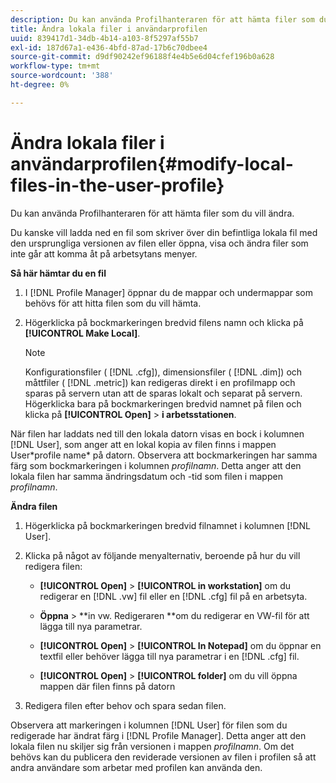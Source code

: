 ```yaml
---
description: Du kan använda Profilhanteraren för att hämta filer som du vill ändra.
title: Ändra lokala filer i användarprofilen
uuid: 839417d1-34db-4b14-a103-8f5297af55b7
exl-id: 187d67a1-e436-4bfd-87ad-17b6c70dbee4
source-git-commit: d9df90242ef96188f4e4b5e6d04cfef196b0a628
workflow-type: tm+mt
source-wordcount: '388'
ht-degree: 0%

---
```


# Ändra lokala filer i användarprofilen{#modify-local-files-in-the-user-profile}

Du kan använda Profilhanteraren för att hämta filer som du vill ändra.

Du kanske vill ladda ned en fil som skriver över din befintliga lokala fil med den ursprungliga versionen av filen eller öppna, visa och ändra filer som inte går att komma åt på arbetsytans menyer.

**Så här hämtar du en fil**

1. I [!DNL Profile Manager] öppnar du de mappar och undermappar som behövs för att hitta filen som du vill hämta.
1. Högerklicka på bockmarkeringen bredvid filens namn och klicka på **[!UICONTROL Make Local]**.

   >[!NOTE]
   >
   >Konfigurationsfiler ( [!DNL .cfg]), dimensionsfiler ( [!DNL .dim]) och måttfiler ( [!DNL .metric]) kan redigeras direkt i en profilmapp och sparas på servern utan att de sparas lokalt och separat på servern. Högerklicka bara på bockmarkeringen bredvid namnet på filen och klicka på **[!UICONTROL Open]** > **i arbetsstationen**.

När filen har laddats ned till den lokala datorn visas en bock i kolumnen [!DNL User], som anger att en lokal kopia av filen finns i mappen User\*profile name* på datorn. Observera att bockmarkeringen har samma färg som bockmarkeringen i kolumnen *profilnamn*. Detta anger att den lokala filen har samma ändringsdatum och -tid som filen i mappen *profilnamn*.

**Ändra filen**

1. Högerklicka på bockmarkeringen bredvid filnamnet i kolumnen [!DNL User].
1. Klicka på något av följande menyalternativ, beroende på hur du vill redigera filen:

   * **[!UICONTROL Open]** >  **[!UICONTROL in workstation]** om du redigerar en  [!DNL .vw] fil eller en  [!DNL .cfg] fil på en arbetsyta.

   * **Öppna**  > **in vw. Redigeraren **om du redigerar en VW-fil för att lägga till nya parametrar.

   * **[!UICONTROL Open]** >  **[!UICONTROL In Notepad]** om du öppnar en textfil eller behöver lägga till nya parametrar i en  [!DNL .cfg] fil.

   * **[!UICONTROL Open]** >  **[!UICONTROL folder]** om du vill öppna mappen där filen finns på datorn

1. Redigera filen efter behov och spara sedan filen.

Observera att markeringen i kolumnen [!DNL User] för filen som du redigerade har ändrat färg i [!DNL Profile Manager]. Detta anger att den lokala filen nu skiljer sig från versionen i mappen *profilnamn*. Om det behövs kan du publicera den reviderade versionen av filen i profilen så att andra användare som arbetar med profilen kan använda den.
